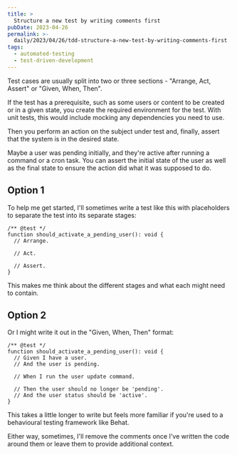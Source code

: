 ```yaml
---
title: >
  Structure a new test by writing comments first
pubDate: 2023-04-26
permalink: >-
  daily/2023/04/26/tdd-structure-a-new-test-by-writing-comments-first
tags:
  - automated-testing
  - test-driven-development
---
```


Test cases are usually split into two or three sections - "Arrange, Act, Assert" or "Given, When, Then".

If the test has a prerequisite, such as some users or content to be created or in a given state, you create the required environment for the test. With unit tests, this would include mocking any dependencies you need to use.

Then you perform an action on the subject under test and, finally, assert that the system is in the desired state.

Maybe a user was pending initially, and they're active after running a command or a cron task. You can assert the initial state of the user as well as the final state to ensure the action did what it was supposed to do.

## Option 1

To help me get started, I'll sometimes write a test like this with placeholders to separate the test into its separate stages:

```language-php
/** @test */
function should_activate_a_pending_user(): void {
  // Arrange.

  // Act.

  // Assert.
}
```

This makes me think about the different stages and what each might need to contain.

## Option 2

Or I might write it out in the "Given, When, Then" format:

```language-php
/** @test */
function should_activate_a_pending_user(): void {
  // Given I have a user.
  // And the user is pending.

  // When I run the user update command.

  // Then the user should no longer be 'pending'.
  // And the user status should be 'active'.
}
```

This takes a little longer to write but feels more familiar if you're used to a behavioural testing framework like Behat.

Either way, sometimes, I'll remove the comments once I've written the code around them or leave them to provide additional context.
